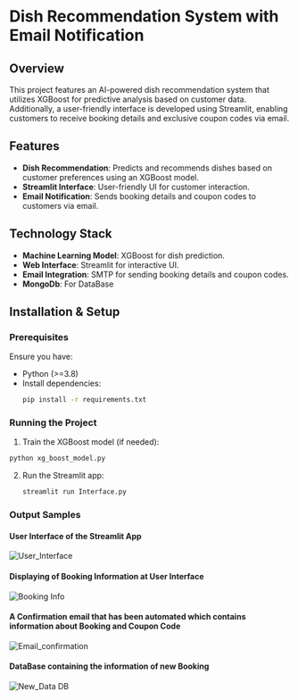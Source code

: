 
# Dish Recommendation System with Email Notification

## Overview
This project features an AI-powered dish recommendation system that utilizes XGBoost for predictive analysis based on customer data. Additionally, a user-friendly interface is developed using Streamlit, enabling customers to receive booking details and exclusive coupon codes via email.

## Features
- **Dish Recommendation**: Predicts and recommends dishes based on customer preferences using an XGBoost model.
- **Streamlit Interface**: User-friendly UI for customer interaction.
- **Email Notification**: Sends booking details and coupon codes to customers via email.

## Technology Stack
- **Machine Learning Model**: XGBoost for dish prediction.
- **Web Interface**: Streamlit for interactive UI.
- **Email Integration**: SMTP for sending booking details and coupon codes.
- **MongoDb**: For DataBase

## Installation & Setup
### Prerequisites
Ensure you have:
- Python (>=3.8)
- Install dependencies:
  ```sh
  pip install -r requirements.txt
  ```

### Running the Project
 1. Train the XGBoost model (if needed):
   ```sh
   python xg_boost_model.py
   ```
2. Run the Streamlit app:
   ```sh
   streamlit run Interface.py
   ```

### Output Samples
#### User Interface of the Streamlit App
![User_Interface](https://github.com/user-attachments/assets/deee396c-09da-45ed-8719-9d5f8843f041)
#### Displaying of Booking Information at User Interface
![Booking Info](https://github.com/user-attachments/assets/2f3177b2-b6f9-4361-9635-7a74274deeef)
#### A Confirmation email that has been automated which contains information about Booking and Coupon Code
![Email_confirmation](https://github.com/user-attachments/assets/a118c6d3-ebee-4d5e-9bd7-a86122b3761f)
#### DataBase containing the information of new Booking
![New_Data DB](https://github.com/user-attachments/assets/2f2471ca-dda3-4780-93af-ede7dde14a58)



